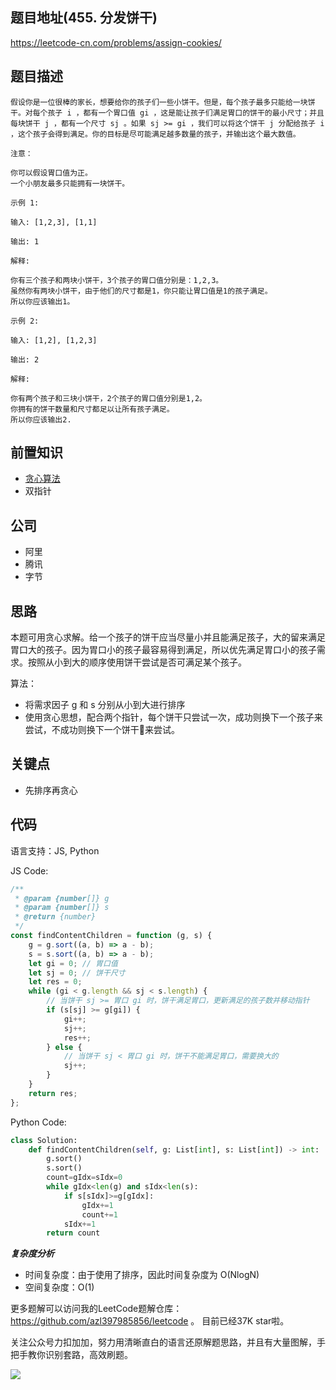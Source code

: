 ## 题目地址(455. 分发饼干)
https://leetcode-cn.com/problems/assign-cookies/

## 题目描述
```
假设你是一位很棒的家长，想要给你的孩子们一些小饼干。但是，每个孩子最多只能给一块饼干。对每个孩子 i ，都有一个胃口值 gi ，这是能让孩子们满足胃口的饼干的最小尺寸；并且每块饼干 j ，都有一个尺寸 sj 。如果 sj >= gi ，我们可以将这个饼干 j 分配给孩子 i ，这个孩子会得到满足。你的目标是尽可能满足越多数量的孩子，并输出这个最大数值。

注意：

你可以假设胃口值为正。
一个小朋友最多只能拥有一块饼干。

示例 1:

输入: [1,2,3], [1,1]

输出: 1

解释: 

你有三个孩子和两块小饼干，3个孩子的胃口值分别是：1,2,3。
虽然你有两块小饼干，由于他们的尺寸都是1，你只能让胃口值是1的孩子满足。
所以你应该输出1。

示例 2:

输入: [1,2], [1,2,3]

输出: 2

解释: 

你有两个孩子和三块小饼干，2个孩子的胃口值分别是1,2。
你拥有的饼干数量和尺寸都足以让所有孩子满足。
所以你应该输出2.
```

## 前置知识

- [贪心算法](https://github.com/azl397985856/leetcode/blob/master/thinkings/greedy.md)
- 双指针

## 公司

- 阿里
- 腾讯
- 字节

## 思路

本题可用贪心求解。给一个孩子的饼干应当尽量小并且能满足孩子，大的留来满足胃口大的孩子。因为胃口小的孩子最容易得到满足，所以优先满足胃口小的孩子需求。按照从小到大的顺序使用饼干尝试是否可满足某个孩子。

算法：

- 将需求因子 g 和 s 分别从小到大进行排序
- 使用贪心思想，配合两个指针，每个饼干只尝试一次，成功则换下一个孩子来尝试，不成功则换下一个饼干🍪来尝试。

## 关键点

- 先排序再贪心

## 代码

语言支持：JS, Python

JS Code:
```js
/**
 * @param {number[]} g
 * @param {number[]} s
 * @return {number}
 */
const findContentChildren = function (g, s) {
    g = g.sort((a, b) => a - b);
    s = s.sort((a, b) => a - b);
    let gi = 0; // 胃口值
    let sj = 0; // 饼干尺寸
    let res = 0;
    while (gi < g.length && sj < s.length) {
        // 当饼干 sj >= 胃口 gi 时，饼干满足胃口，更新满足的孩子数并移动指针
        if (s[sj] >= g[gi]) {
            gi++;
            sj++;
            res++;
        } else {
            // 当饼干 sj < 胃口 gi 时，饼干不能满足胃口，需要换大的
            sj++;
        }
    }
    return res;
};
```

Python Code:
```python
class Solution:
    def findContentChildren(self, g: List[int], s: List[int]) -> int:
        g.sort()
        s.sort()
        count=gIdx=sIdx=0
        while gIdx<len(g) and sIdx<len(s):
            if s[sIdx]>=g[gIdx]:
                gIdx+=1
                count+=1
            sIdx+=1
        return count
```

***复杂度分析***

- 时间复杂度：由于使用了排序，因此时间复杂度为 O(NlogN)
- 空间复杂度：O(1)

更多题解可以访问我的LeetCode题解仓库：https://github.com/azl397985856/leetcode  。 目前已经37K star啦。

关注公众号力扣加加，努力用清晰直白的语言还原解题思路，并且有大量图解，手把手教你识别套路，高效刷题。


![](https://tva1.sinaimg.cn/large/007S8ZIlly1gfcuzagjalj30p00dwabs.jpg)

